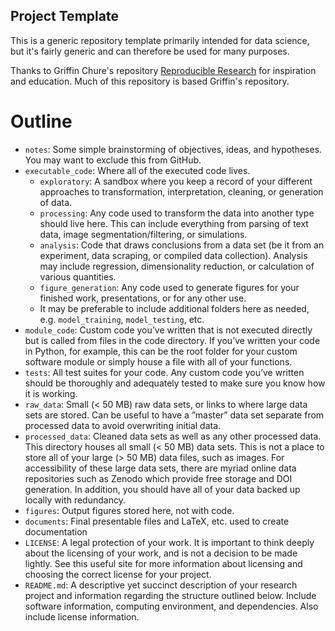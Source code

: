 ## Project Template

This is a generic repository template primarily intended for data science, but it's fairly generic and can therefore be used for many purposes.

Thanks to Griffin Chure's repository [Reproducible Research](https://github.com/gchure/reproducible_research) for inspiration and education. Much of this repository is based Griffin's repository.

# Outline
* `notes`: Some simple brainstorming of objectives, ideas, and hypotheses. You may want to exclude this from GitHub.
* `executable_code`: Where all of the executed code lives.
    * `exploratory`: A sandbox where you keep a record of your different approaches to transformation, interpretation, cleaning, or generation of data.
    * `processing`: Any code used to transform the data into another type should live here. This can include everything from parsing of text data, image segmentation/filtering, or simulations.
    * `analysis`: Code that draws conclusions from a data set (be it from an experiment, data scraping, or compiled data collection). Analysis may include regression, dimensionality reduction, or calculation of various quantities.
    * `figure_generation`: Any code used to generate figures for your finished work, presentations, or for any other use.
    * It may be preferable to include additional folders here as needed, e.g. `model_training`, `model_testing`, etc.
* `module_code`: Custom code you’ve written that is not executed directly but is called from files in the code directory. If you’ve written your code in Python, for example, this can be the root folder for your custom software module or simply house a file with all of your functions.
* `tests`: All test suites for your code. Any custom code you’ve written should be thoroughly and adequately tested to make sure you know how it is working.
* `raw_data`: Small (< 50 MB) raw data sets, or links to where large data sets are stored. Can be useful to have a ”master” data set separate from processed data to avoid overwriting initial data.
* `processed_data`: Cleaned data sets as well as any other processed data. This directory houses all small (< 50 MB) data sets. This is not a place to store all of your large (> 50 MB) data files, such as images. For accessibility of these large data sets, there are myriad online data repositories such as Zenodo which provide free storage and DOI generation. In addition, you should have all of your data backed up locally with redundancy.
* `figures`: Output figures stored here, not with code.
* `documents`: Final presentable files and LaTeX, etc. used to create documentation
* `LICENSE`: A legal protection of your work. It is important to think deeply about the licensing of your work, and is not a decision to be made lightly. See this useful site for more information about licensing and choosing the correct license for your project.
* `README.md`: A descriptive yet succinct description of your research project and information regarding the structure outlined below. Include software information, computing environment, and dependencies. Also include license information.
